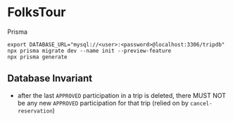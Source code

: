 # FolksTour

Prisma

```
export DATABASE_URL="mysql://<user>:<password>@localhost:3306/tripdb"
npx prisma migrate dev --name init --preview-feature
npx prisma generate
```

## Database Invariant

- after the last `APPROVED` participation in a trip is deleted, there MUST NOT be any new `APPROVED` participation for that trip (relied on by `cancel-reservation`)
